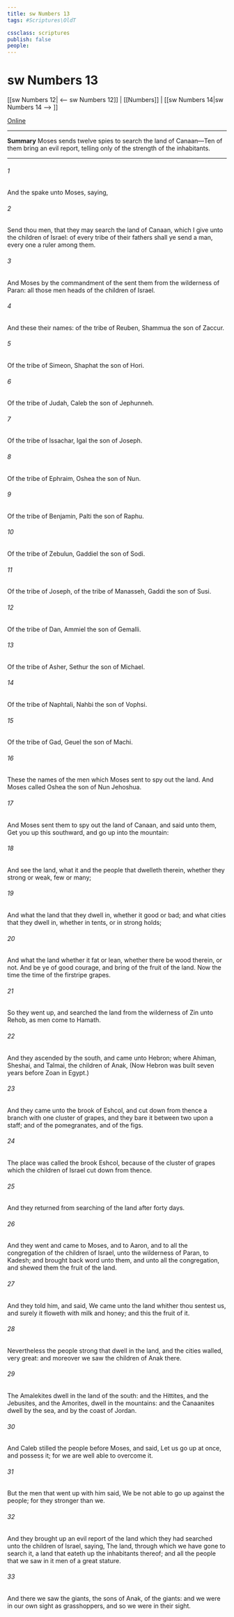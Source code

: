 ```yaml
---
title: sw Numbers 13
tags: #Scriptures\OldT

cssclass: scriptures
publish: false
people:
---
```


# sw Numbers 13
[[sw Numbers 12| <-- sw Numbers 12]] | [[Numbers]] | [[sw Numbers 14|sw Numbers 14 --> ]]

[Online](https://churchofjesuschrist.org/study/scriptures/ot/num/13?lang=eng)

---
__Summary__
Moses sends twelve spies to search the land of Canaan—Ten of them bring an evil report, telling only of the strength of the inhabitants.

---
###### 1 
And the  spake unto Moses, saying,

###### 2 
Send thou men, that they may search the land of Canaan, which I give unto the children of Israel: of every tribe of their fathers shall ye send a man, every one a ruler among them.

###### 3 
And Moses by the commandment of the  sent them from the wilderness of Paran: all those men  heads of the children of Israel.

###### 4 
And these  their names: of the tribe of Reuben, Shammua the son of Zaccur.

###### 5 
Of the tribe of Simeon, Shaphat the son of Hori.

###### 6 
Of the tribe of Judah, Caleb the son of Jephunneh.

###### 7 
Of the tribe of Issachar, Igal the son of Joseph.

###### 8 
Of the tribe of Ephraim, Oshea the son of Nun.

###### 9 
Of the tribe of Benjamin, Palti the son of Raphu.

###### 10 
Of the tribe of Zebulun, Gaddiel the son of Sodi.

###### 11 
Of the tribe of Joseph,  of the tribe of Manasseh, Gaddi the son of Susi.

###### 12 
Of the tribe of Dan, Ammiel the son of Gemalli.

###### 13 
Of the tribe of Asher, Sethur the son of Michael.

###### 14 
Of the tribe of Naphtali, Nahbi the son of Vophsi.

###### 15 
Of the tribe of Gad, Geuel the son of Machi.

###### 16 
These  the names of the men which Moses sent to spy out the land. And Moses called Oshea the son of Nun Jehoshua.

###### 17 
And Moses sent them to spy out the land of Canaan, and said unto them, Get you up this  southward, and go up into the mountain:

###### 18 
And see the land, what it  and the people that dwelleth therein, whether they  strong or weak, few or many;

###### 19 
And what the land  that they dwell in, whether it  good or bad; and what cities  that they dwell in, whether in tents, or in strong holds;

###### 20 
And what the land  whether it  fat or lean, whether there be wood therein, or not. And be ye of good courage, and bring of the fruit of the land. Now the time  the time of the firstripe grapes.

###### 21 
So they went up, and searched the land from the wilderness of Zin unto Rehob, as men come to Hamath.

###### 22 
And they ascended by the south, and came unto Hebron; where Ahiman, Sheshai, and Talmai, the children of Anak,  (Now Hebron was built seven years before Zoan in Egypt.)

###### 23 
And they came unto the brook of Eshcol, and cut down from thence a branch with one cluster of grapes, and they bare it between two upon a staff; and  of the pomegranates, and of the figs.

###### 24 
The place was called the brook Eshcol, because of the cluster of grapes which the children of Israel cut down from thence.

###### 25 
And they returned from searching of the land after forty days.

###### 26 
And they went and came to Moses, and to Aaron, and to all the congregation of the children of Israel, unto the wilderness of Paran, to Kadesh; and brought back word unto them, and unto all the congregation, and shewed them the fruit of the land.

###### 27 
And they told him, and said, We came unto the land whither thou sentest us, and surely it floweth with milk and honey; and this  the fruit of it.

###### 28 
Nevertheless the people  strong that dwell in the land, and the cities  walled,  very great: and moreover we saw the children of Anak there.

###### 29 
The Amalekites dwell in the land of the south: and the Hittites, and the Jebusites, and the Amorites, dwell in the mountains: and the Canaanites dwell by the sea, and by the coast of Jordan.

###### 30 
And Caleb stilled the people before Moses, and said, Let us go up at once, and possess it; for we are well able to overcome it.

###### 31 
But the men that went up with him said, We be not able to go up against the people; for they  stronger than we.

###### 32 
And they brought up an evil report of the land which they had searched unto the children of Israel, saying, The land, through which we have gone to search it,  a land that eateth up the inhabitants thereof; and all the people that we saw in it  men of a great stature.

###### 33 
And there we saw the giants, the sons of Anak,  of the giants: and we were in our own sight as grasshoppers, and so we were in their sight.

